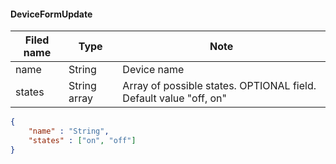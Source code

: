 #### DeviceFormUpdate
Filed name | Type | Note
------------ | ------------- | -------------
name | String | Device name
states | String array | Array of possible states. OPTIONAL field. Default value "off, on"

```json
{
    "name" : "String",
    "states" : ["on", "off"]
}

```
